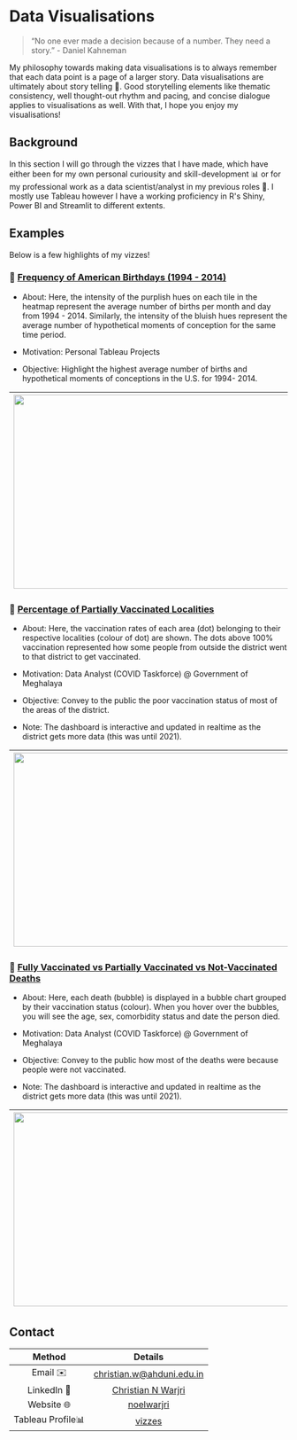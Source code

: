 # Data Visualisations

> “No one ever made a decision because of a number. They need a story.” - Daniel Kahneman 

My philosophy towards making data visualisations is to always remember that each data point is a page of a larger story. Data visualisations are ultimately about story telling 📖. Good storytelling elements like thematic consistency, well thought-out rhythm and pacing, and concise dialogue applies to visualisations as well. With that, I hope you enjoy my visualisations! 

## Background

In this section I will go through the vizzes that I have made, which have either been for my own personal curiousity and skill-development 📊 or for my professional work as a data scientist/analyst in my previous roles 👔. I mostly use Tableau however I have a working proficiency in R's Shiny, Power BI and Streamlit to different extents. 

## Examples

Below is a few highlights of my vizzes!

### 🎂 [Frequency of American Birthdays (1994 - 2014)](https://public.tableau.com/app/profile/noelwar/viz/AmericanBirthdaysPast20Years/D1?publish=yes)

- About: Here, the intensity of the purplish hues on each tile in the heatmap represent the average number of births per month and day from 1994 - 2014. Similarly, the intensity of the bluish hues represent the average number of hypothetical moments of conception for the same time period.

- Motivation: Personal Tableau Projects

- Objective: Highlight the highest average number of births and hypothetical moments of conceptions in the U.S. for 1994- 2014.

|<img src="https://drive.google.com/uc?export=view&id=1wjJ0Mtw8Yyi7jTHIZOLU5dkHOVUxzhMq" width=700 height=350>|<img src="https://media.giphy.com/media/AbTsxrDEG7K5cd2zMA/giphy.gif" width=700 height=350>|
|:---:|:---:|

### 💉 [Percentage of Partially Vaccinated Localities](https://public.tableau.com/app/profile/noelwar/viz/Vacc1/D1)

- About: Here, the vaccination rates of each area (dot) belonging to their respective localities (colour of dot) are shown. The dots above 100% vaccination represented how some people from outside the district went to that district to get vaccinated.

- Motivation: Data Analyst (COVID Taskforce) @ Government of Meghalaya

- Objective: Convey to the public the poor vaccination status of most of the areas of the district.

- Note: The dashboard is interactive and updated in realtime as the district gets more data (this was until 2021).

|<img src="https://drive.google.com/uc?export=view&id=1wiiGXxrp8uMvRkmJvxlux7KHLdD8Rccg" width=700 height=350>|<img src="https://media.giphy.com/media/o8aoNIgsqPeMIlUSp2/giphy.gif" width=700 height=350>|
|:---:|:---:|

### 🤧 [Fully Vaccinated vs Partially Vaccinated vs Not-Vaccinated Deaths](https://public.tableau.com/app/profile/noelwar/viz/Deaths5/Dashboard#4)

- About: Here, each death (bubble) is displayed in a bubble chart grouped by their vaccination status (colour). When you hover over the bubbles, you will see the age, sex, comorbidity status and date the person died.

- Motivation: Data Analyst (COVID Taskforce) @ Government of Meghalaya

- Objective: Convey to the public how most of the deaths were because people were not vaccinated.

- Note: The dashboard is interactive and updated in realtime as the district gets more data (this was until 2021).

|<img src="https://drive.google.com/uc?export=view&id=1GJeH-WoW3HrRDsqx54amJiPJ8mNvurhF" width=700 height=350>|<img src="https://media.giphy.com/media/MxEseydw0x3ktXJVpE/giphy.gif" width=700 height=350>|
|:---:|:---:|

## Contact
|Method|Details|
|:---:|:---:|
|Email ✉️|christian.w@ahduni.edu.in|
|LinkedIn 💼|[Christian N Warjri](https://www.linkedin.com/in/noelwarjri/)|
|Website 🌐|[noelwarjri](https://www.noelwarjri.com/)|
|Tableau Profile📊|[vizzes](https://public.tableau.com/app/profile/noelwar)|
